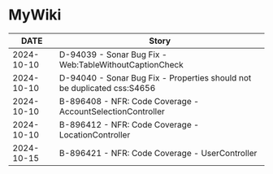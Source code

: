 # MyWiki

| DATE | Story |
|---|---|
| 2024-10-10 | D-94039 - Sonar Bug Fix - Web:TableWithoutCaptionCheck |
| 2024-10-10 | D-94040 - Sonar Bug Fix - Properties should not be duplicated css:S4656 |
| 2024-10-10 | B-896408 - NFR: Code Coverage - AccountSelectionController |
| 2024-10-10 | B-896412 - NFR: Code Coverage - LocationController |
| 2024-10-15 | B-896421 - NFR: Code Coverage - UserController |
